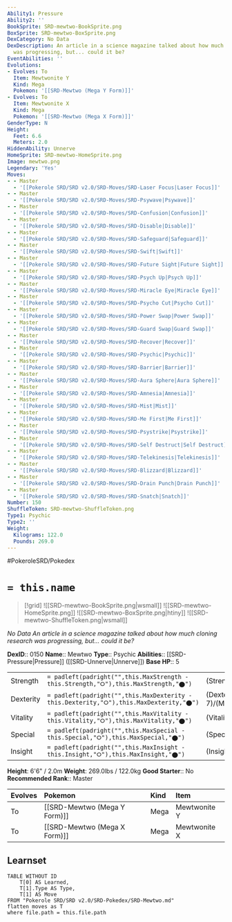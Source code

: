 ```yaml
---
Ability1: Pressure
Ability2: ''
BookSprite: SRD-mewtwo-BookSprite.png
BoxSprite: SRD-mewtwo-BoxSprite.png
DexCategory: No Data
DexDescription: An article in a science magazine talked about how much cloning research
  was progressing, but... could it be?
EventAbilities: ''
Evolutions:
- Evolves: To
  Item: Mewtwonite Y
  Kind: Mega
  Pokemon: '[[SRD-Mewtwo (Mega Y Form)]]'
- Evolves: To
  Item: Mewtwonite X
  Kind: Mega
  Pokemon: '[[SRD-Mewtwo (Mega X Form)]]'
GenderType: N
Height:
  Feet: 6.6
  Meters: 2.0
HiddenAbility: Unnerve
HomeSprite: SRD-mewtwo-HomeSprite.png
Image: mewtwo.png
Legendary: 'Yes'
Moves:
- - Master
  - '[[Pokerole SRD/SRD v2.0/SRD-Moves/SRD-Laser Focus|Laser Focus]]'
- - Master
  - '[[Pokerole SRD/SRD v2.0/SRD-Moves/SRD-Psywave|Psywave]]'
- - Master
  - '[[Pokerole SRD/SRD v2.0/SRD-Moves/SRD-Confusion|Confusion]]'
- - Master
  - '[[Pokerole SRD/SRD v2.0/SRD-Moves/SRD-Disable|Disable]]'
- - Master
  - '[[Pokerole SRD/SRD v2.0/SRD-Moves/SRD-Safeguard|Safeguard]]'
- - Master
  - '[[Pokerole SRD/SRD v2.0/SRD-Moves/SRD-Swift|Swift]]'
- - Master
  - '[[Pokerole SRD/SRD v2.0/SRD-Moves/SRD-Future Sight|Future Sight]]'
- - Master
  - '[[Pokerole SRD/SRD v2.0/SRD-Moves/SRD-Psych Up|Psych Up]]'
- - Master
  - '[[Pokerole SRD/SRD v2.0/SRD-Moves/SRD-Miracle Eye|Miracle Eye]]'
- - Master
  - '[[Pokerole SRD/SRD v2.0/SRD-Moves/SRD-Psycho Cut|Psycho Cut]]'
- - Master
  - '[[Pokerole SRD/SRD v2.0/SRD-Moves/SRD-Power Swap|Power Swap]]'
- - Master
  - '[[Pokerole SRD/SRD v2.0/SRD-Moves/SRD-Guard Swap|Guard Swap]]'
- - Master
  - '[[Pokerole SRD/SRD v2.0/SRD-Moves/SRD-Recover|Recover]]'
- - Master
  - '[[Pokerole SRD/SRD v2.0/SRD-Moves/SRD-Psychic|Psychic]]'
- - Master
  - '[[Pokerole SRD/SRD v2.0/SRD-Moves/SRD-Barrier|Barrier]]'
- - Master
  - '[[Pokerole SRD/SRD v2.0/SRD-Moves/SRD-Aura Sphere|Aura Sphere]]'
- - Master
  - '[[Pokerole SRD/SRD v2.0/SRD-Moves/SRD-Amnesia|Amnesia]]'
- - Master
  - '[[Pokerole SRD/SRD v2.0/SRD-Moves/SRD-Mist|Mist]]'
- - Master
  - '[[Pokerole SRD/SRD v2.0/SRD-Moves/SRD-Me First|Me First]]'
- - Master
  - '[[Pokerole SRD/SRD v2.0/SRD-Moves/SRD-Psystrike|Psystrike]]'
- - Master
  - '[[Pokerole SRD/SRD v2.0/SRD-Moves/SRD-Self Destruct|Self Destruct]]'
- - Master
  - '[[Pokerole SRD/SRD v2.0/SRD-Moves/SRD-Telekinesis|Telekinesis]]'
- - Master
  - '[[Pokerole SRD/SRD v2.0/SRD-Moves/SRD-Blizzard|Blizzard]]'
- - Master
  - '[[Pokerole SRD/SRD v2.0/SRD-Moves/SRD-Drain Punch|Drain Punch]]'
- - Master
  - '[[Pokerole SRD/SRD v2.0/SRD-Moves/SRD-Snatch|Snatch]]'
Number: 150
ShuffleToken: SRD-mewtwo-ShuffleToken.png
Type1: Psychic
Type2: ''
Weight:
  Kilograms: 122.0
  Pounds: 269.0
---
```


#PokeroleSRD/Pokedex

# `= this.name`

> [!grid]
> ![[SRD-mewtwo-BookSprite.png|wsmall]]
> ![[SRD-mewtwo-HomeSprite.png]]
> ![[SRD-mewtwo-BoxSprite.png|htiny]]
> ![[SRD-mewtwo-ShuffleToken.png|wsmall]]


*No Data*
*An article in a science magazine talked about how much cloning research was progressing, but... could it be?*

**DexID**:: 0150
**Name**:: Mewtwo
**Type**:: Psychic
**Abilities**:: [[SRD-Pressure|Pressure]] ([[SRD-Unnerve|Unnerve]])
**Base HP**:: 5

|           |                                                                                        |                                          |
| --------- | -------------------------------------------------------------------------------------- | ---------------------------------------- |
| Strength  | `= padleft(padright("",this.MaxStrength - this.Strength,"⭘"),this.MaxStrength,"⬤")`    | (Strength::6)/(MaxStrength::6)   |
| Dexterity | `= padleft(padright("",this.MaxDexterity - this.Dexterity,"⭘"),this.MaxDexterity,"⬤")` | (Dexterity:: 7)/(MaxDexterity::7) |
| Vitality  | `= padleft(padright("",this.MaxVitality - this.Vitality,"⭘"),this.MaxVitality,"⬤")`    | (Vitality::5)/(MaxVitality::5)   |
| Special   | `= padleft(padright("",this.MaxSpecial - this.Special,"⭘"),this.MaxSpecial,"⬤")`       | (Special::8)/(MaxSpecial::8)     |
| Insight   | `= padleft(padright("",this.MaxInsight - this.Insight,"⭘"),this.MaxInsight,"⬤")`       | (Insight::5)/(MaxInsight::5)     |

**Height**: 6'6" / 2.0m
**Weight**: 269.0lbs / 122.0kg
**Good Starter**:: No
**Recommended Rank**:: Master

| Evolves   | Pokemon                      | Kind   | Item         |
|:----------|:-----------------------------|:-------|:-------------|
| To        | [[SRD-Mewtwo (Mega Y Form)]] | Mega   | Mewtwonite Y |
| To        | [[SRD-Mewtwo (Mega X Form)]] | Mega   | Mewtwonite X |

## Learnset

```dataview
TABLE WITHOUT ID
    T[0] AS Learned,
    T[1].Type AS Type,
    T[1] AS Move
FROM "Pokerole SRD/SRD v2.0/SRD-Pokedex/SRD-Mewtwo.md"
flatten moves as T
where file.path = this.file.path
```
